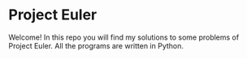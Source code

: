 # Project Euler

Welcome! In this repo you will find my solutions to some problems of Project Euler. 
All the programs are written in Python. 
